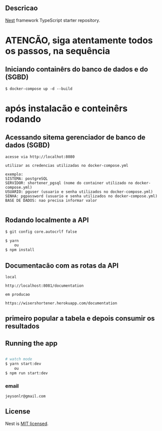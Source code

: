 ## Descricao

[Nest](https://github.com/nestjs/nest) framework TypeScript starter repository.

# ATENCÃO, siga atentamente todos os passos, na sequência

## Iniciando containêrs do banco de dados e do (SGBD)
```
$ docker-compose up -d --build

```
# após instalacão e conteinêrs rodando
## Acessando sitema gerenciador de banco de dados (SGBD)
```
acesse via http://localhot:8080

utilizar as credencias utilizadas no docker-compose.yml

exemplo:
SISTEMA: postgreSQL
SERVIDOR: shortener_pgsql (nome do container utilizado no docker-compose.yml)
USUARIO: pguser (usuario e senha utilizados no docker-compose.yml)
SENHA: pgpassword (usuario e senha utilizados no docker-compose.yml)
BASE DE DADOS: nao precisa informar valor


```

## Rodando localmente a API

```bash
$ git config core.autocrlf false

$ yarn
    ou
$ npm install
```

## Documentacão com as rotas da API
```
local

http://localhost:8081/documentation

em producao

https://wisershortener.herokuapp.com/documentation
```

## primeiro popular a tabela e depois consumir os resultados

## Running the app

```bash

# watch mode
$ yarn start:dev
    ou
$ npm run start:dev

```

### email
``
jeysonlr@gmail.com
``

## License

Nest is [MIT licensed](LICENSE).

